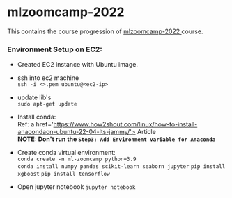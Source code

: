 # mlzoomcamp-2022

This contains the course progression of <a href='https://github.com/alexeygrigorev/mlbookcamp-code/tree/master/course-zoomcamp/cohorts/2022'> mlzoomcamp-2022 </a> course.

### Environment Setup on EC2:
* Created EC2 instance with Ubuntu image.<br>
* ssh into ec2 machine<br>
`ssh -i <>.pem ubuntu@<ec2-ip>` <br>
* update lib's <br>
`sudo apt-get update` <br>
* Install conda:<br>
Ref: a href='https://www.how2shout.com/linux/how-to-install-anacondaon-ubuntu-22-04-lts-jammy/'> Article </a> <br>
**NOTE: Don't run the `Step3: Add Environment variable for Anaconda`**<br>
* Create conda virtual environment:<br>
`conda create -n ml-zoomcamp python=3.9`<br>
`conda install numpy pandas scikit-learn seaborn jupyter`
`pip install xgboost`
`pip install tensorflow`

* Open jupyter notebook
`jupyter notebook`

### 
